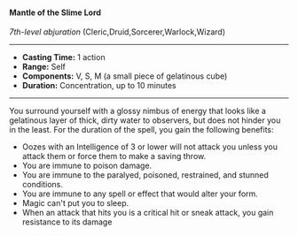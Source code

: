 #### Mantle of the Slime Lord
*7th-level abjuration* (Cleric,Druid,Sorcerer,Warlock,Wizard)
___
- **Casting Time:** 1 action
- **Range:** Self
- **Components:** V, S, M (a small piece of gelatinous cube)
- **Duration:** Concentration, up to 10 minutes
---
You surround yourself with a glossy nimbus of
energy that looks like a gelatinous layer of thick,
dirty water to observers, but does not hinder you in
the least. For the duration of the spell, you gain the
following benefits:
* Oozes with an Intelligence of 3 or lower will not
attack you unless you attack them or force them
to make a saving throw.
* You are immune to poison damage.
* You are immune to the paralyed, poisoned,
restrained, and stunned conditions.
* You are immune to any spell or effect that
would alter your form.
* Magic can't put you to sleep.
* When an attack that hits you is a critical hit or
sneak attack, you gain resistance to its damage
